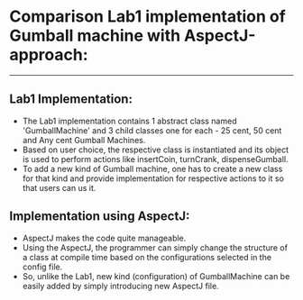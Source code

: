 # Comparison Lab1 implementation of Gumball machine with AspectJ-approach:
--------------
## Lab1 Implementation:
   - The Lab1 implementation contains 1 abstract class named 'GumballMachine' and 3 child classes one for each - 25 cent, 50 cent and Any cent Gumball Machines.
   - Based on user choice, the respective class is instantiated and its object is used to perform actions like insertCoin, turnCrank, dispenseGumball. 
   - To add a new kind of Gumball machine, one has to create a new class for that kind and provide implementation for respective actions to it so that users can us it.

## Implementation using AspectJ:
   - AspectJ makes the code quite manageable. 
   - Using the AspectJ, the programmer can simply change the structure of a class at compile time based on the configurations selected in the config file. 
   - So, unlike the Lab1, new kind (configuration) of GumballMachine can be easily added by simply introducing new AspectJ file.
